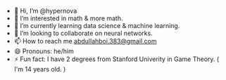 - 👋 Hi, I’m @hypernova
- 👀 I’m interested in math & more math.
- 🌱 I’m currently learning data science & machine learning.
- 💞️ I’m looking to collaborate on neural networks.
- 📫 How to reach me abdullahboi.383@gmail.com
- 😄 Pronouns: he/him
- ⚡ Fun fact: I have 2 degrees from Stanford Univerity in Game Theory. ( I'm 14 years old. )

<!---
cosine-075/cosine-075 is a ✨ special ✨ repository because its `README.md` (this file) appears on your GitHub profile.
You can click the Preview link to take a look at your changes.
--->
